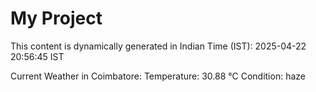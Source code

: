 # My Project

This content is dynamically generated in Indian Time (IST): 2025-04-22 20:56:45 IST


Current Weather in Coimbatore:
Temperature: 30.88 °C
Condition: haze
